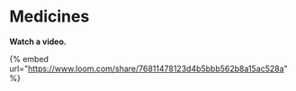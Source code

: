 # Medicines

**Watch a video.**

{% embed url="https://www.loom.com/share/76811478123d4b5bbb562b8a15ac528a" %}

